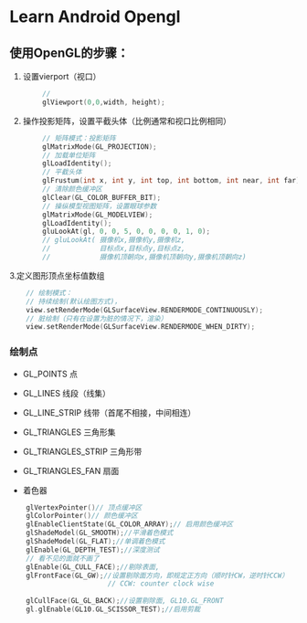 # Learn Android Opengl

## 使用OpenGL的步骤：
1. 设置vierport（视口）
``` c
		// 
		glViewport(0,0,width, height);
``` 
2.  操作投影矩阵，设置平截头体（比例通常和视口比例相同）
``` c
		// 矩阵模式：投影矩阵
		glMatrixMode(GL_PROJECTION);
		// 加载单位矩阵
		glLoadIdentity();
		// 平截头体
		glFrustum(int x, int y, int top, int bottom, int near, int far);
		// 清除颜色缓冲区
		glClear(GL_COLOR_BUFFER_BIT);
		// 操纵模型视图矩阵，设置眼球参数
		glMatrixMode(GL_MODELVIEW);
		glLoadIdentity();
		gluLookAt(gl, 0, 0, 5, 0, 0, 0, 0, 1, 0);
		// gluLookAt( 摄像机x,摄像机y,摄像机z, 
		//			  目标点x,目标点y,目标点z, 
        //            摄像机顶朝向x,摄像机顶朝向y,摄像机顶朝向z)
```

3.定义图形顶点坐标值数组
``` c
	// 绘制模式：
	// 持续绘制(默认绘图方式)，
	view.setRenderMode(GLSurfaceView.RENDERMODE_CONTINUOUSLY);
    // 脏绘制（只有在设置为脏的情况下，渲染）
	view.setRenderMode(GLSurfaceView.RENDERMODE_WHEN_DIRTY);
```

	
### 绘制点
- GL_POINTS 点
- GL_LINES  线段（线集）
- GL_LINE_STRIP 线带（首尾不相接，中间相连）
- GL_TRIANGLES  三角形集
- GL_TRIANGLES_STRIP 三角形带
- GL_TRIANGLES_FAN   扇面

- 着色器
``` c
	glVertexPointer()// 顶点缓冲区
	glColorPointer()// 颜色缓冲区
	glEnableClientState(GL_COLOR_ARRAY);// 启用颜色缓冲区
	glShadeModel(GL_SMOOTH);//平滑着色模式
	glShadeModel(GL_FLAT);//单调着色模式
	glEnable(GL_DEPTH_TEST);//深度测试
    // 看不见的面就不画了
	glEnable(GL_CULL_FACE);//剔除表面,
	glFrontFace(GL_GW);//设置剔除面方向，即规定正方向（顺时针CW，逆时针CCW）
                        // CCW: counter clock wise
    
	glCullFace(GL_GL_BACK);//设置剔除面, GL10.GL_FRONT
    gl.glEnable(GL10.GL_SCISSOR_TEST);//启用剪裁
```
    

